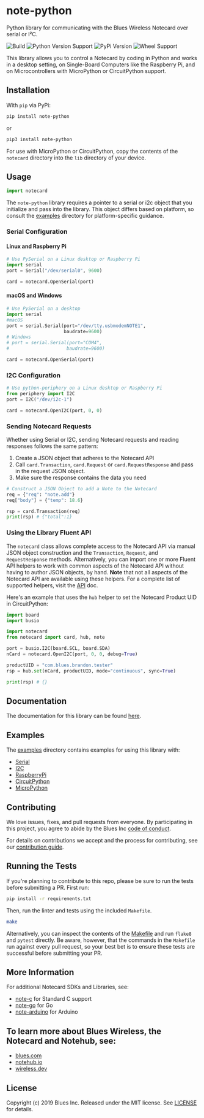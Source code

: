 # note-python

Python library for communicating with the Blues Wireless Notecard over serial
or I²C.

![Build](https://github.com/blues/note-python/workflows/Python%20package/badge.svg)
![Python Version Support](https://img.shields.io/pypi/pyversions/note-python)
![PyPi Version](https://img.shields.io/pypi/v/note-python)
![Wheel Support](https://img.shields.io/pypi/wheel/note-python)

This library allows you to control a Notecard by coding in Python and works in
a desktop setting, on Single-Board Computers like the Raspberry Pi, and on
Microcontrollers with MicroPython or CircuitPython support.

## Installation

With `pip` via PyPi:

```bash
pip install note-python
```

or


```bash
pip3 install note-python
```

For use with MicroPython or CircuitPython, copy the contents of the `notecard`
directory into the `lib` directory of your device.

## Usage

```python
import notecard
```

The `note-python` library requires a pointer to a serial or i2c object that you
initialize and pass into the library. This object differs based on platform, so
consult the [examples](examples/) directory for platform-specific guidance.

### Serial Configuration


#### Linux and Raspberry Pi
```python
# Use PySerial on a Linux desktop or Raspberry Pi
import serial
port = Serial("/dev/serial0", 9600)

card = notecard.OpenSerial(port)
```

#### macOS and Windows

```python
# Use PySerial on a desktop
import serial
#macOS
port = serial.Serial(port="/dev/tty.usbmodemNOTE1",
                     baudrate=9600)
# Windows
# port = serial.Serial(port="COM4",
#                     baudrate=9600)

card = notecard.OpenSerial(port)
```


### I2C Configuration

```python
# Use python-periphery on a Linux desktop or Raspberry Pi
from periphery import I2C
port = I2C("/dev/i2c-1")

card = notecard.OpenI2C(port, 0, 0)
```

### Sending Notecard Requests

Whether using Serial or I2C, sending Notecard requests and reading responses
follows the same pattern:

1. Create a JSON object that adheres to the Notecard API
2. Call `card.Transaction`, `card.Request` or `card.RequestResponse` and pass
   in the request JSON object.
3. Make sure the response contains the data you need

```python
# Construct a JSON Object to add a Note to the Notecard
req = {"req": "note.add"}
req["body"] = {"temp": 18.6}

rsp = card.Transaction(req)
print(rsp) # {"total":1}
```

### Using the Library Fluent API

The `notecard` class allows complete access to the Notecard API via manual JSON
object construction and the `Transaction`, `Request`, and `RequestResponse`
methods. Alternatively, you can import one or more Fluent API helpers to work
 with common aspects of the Notecard API without having to author JSON objects,
 by hand. **Note** that not all aspects of the Notecard API are available using
 these helpers. For a complete list of supported helpers, visit the
 [API](API.md) doc.

Here's an example that uses the `hub` helper to set the Notecard Product UID
in CircuitPython:

```python
import board
import busio

import notecard
from notecard import card, hub, note

port = busio.I2C(board.SCL, board.SDA)
nCard = notecard.OpenI2C(port, 0, 0, debug=True)

productUID = "com.blues.brandon.tester"
rsp = hub.set(nCard, productUID, mode="continuous", sync=True)

print(rsp) # {}
```

## Documentation

The documentation for this library can be found
[here](https://dev.blues.io/tools-and-sdks/python-library/).

## Examples

The [examples](examples/) directory contains examples for using this
library with:

- [Serial](examples/notecard-basics/serial-example.py)
- [I2C](examples/notecard-basics/i2c-example.py)
- [RaspberryPi](examples/notecard-basics/rpi-example.py)
- [CircuitPython](examples/notecard-basics/cpy-example.py)
- [MicroPython](examples/notecard-basics/mpy-example.py)

## Contributing

We love issues, fixes, and pull requests from everyone. By participating in
this project, you agree to abide by the Blues Inc [code of conduct].

For details on contributions we accept and the process for contributing, see
our [contribution guide](CONTRIBUTING.md).

## Running the Tests

If you're planning to contribute to this repo, please be sure to run the tests
before submitting a PR. First run:

```bash
pip install -r requirements.txt
```

Then, run the linter and tests using the included `Makefile`.

```bash
make
```

Alternatively, you can inspect the contents of the [Makefile](Makefile) and run
`flake8` and `pytest` directly. Be aware, however, that the commands in the
`Makefile` run against every pull request, so your best bet is to ensure these
tests are successful before submitting your PR.

## More Information

For additional Notecard SDKs and Libraries, see:

* [note-c](https://github.com/blues/note-c) for Standard C support
* [note-go](https://github.com/blues/note-go) for Go
* [note-arduino](https://github.com/blues/note-arduino) for Arduino

## To learn more about Blues Wireless, the Notecard and Notehub, see:

* [blues.com](https://blues.com)
* [notehub.io][Notehub]
* [wireless.dev](https://wireless.dev)

## License

Copyright (c) 2019 Blues Inc. Released under the MIT license. See
[LICENSE](LICENSE) for details.

[code of conduct]: https://blues.github.io/opensource/code-of-conduct
[Notehub]: https://notehub.io
